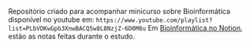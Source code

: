 Repositório criado para acompanhar minicurso sobre Bioinformática disponível no youtube em: `https://www.youtube.com/playlist?list=PLbVDKwGpb3XnwBACQ5w8L8NzjZ-6D0M8u`
Em [Bioinformática no Notion](https://nymeria42.notion.site/Bioinform-tica-544c399adddc4fbc916785bfa28c17ba), estão as notas feitas durante o estudo.
